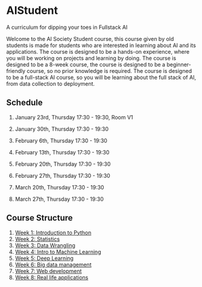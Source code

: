 # AIStudent
A curriculum for dipping your toes in Fullstack AI

Welcome to the AI Society Student course, this course given by old students is made for students who are interested in learning about AI and its applications. The course is designed to be a hands-on experience, where you will be working on projects and learning by doing. The course is designed to be a 8-week course, the course is designed to be a beginner-friendly course, so no prior knowledge is required. The course is designed to be a full-stack AI course, so you will be learning about the full stack of AI, from data collection to deployment.

## Schedule
1. January 23rd, Thursday 17:30 - 19:30, Room V1
2. January 30th, Thursday 17:30 - 19:30
3. February 6th, Thursday 17:30 - 19:30
4. February 13th, Thursday 17:30 - 19:30
5. February 20th, Thursday 17:30 - 19:30
6. February 27th, Thursday 17:30 - 19:30

7. March 20th, Thursday 17:30 - 19:30
8. March 27th, Thursday 17:30 - 19:30


## Course Structure

1. [Week 1: Introduction to Python](Week%201:%20Introduction%20to%20Python/README.md)
2. [Week 2: Statistics]()
3. [Week 3: Data Wrangling]()
4. [Week 4: Intro to Machine Learning]()
5. [Week 5: Deep Learning]()
6. [Week 6: Big data management]()
7. [Week 7: Web development]()
8. [Week 8: Real life applications]()
